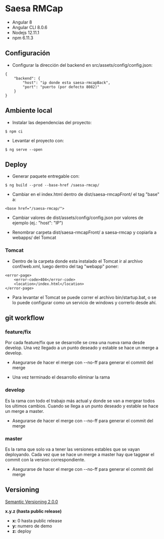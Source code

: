# Saesa RMCap

- Angular 8
- Angular CLI 8.0.6
- Nodejs 12.11.1
- npm 6.11.3

## Configuración

- Configurar la dirección del backend en src/assets/config/config.json:
```
{
    "backend": {
        "host": "ip donde esta saesa-rmcapBack",
        "port": "puerto (por defecto 8082)"
    }
}
```

## Ambiente local

- Instalar las dependencias del proyecto:
```
$ npm ci
```

- Levantar el proyecto con:
```
$ ng serve --open
```

## Deploy

- Generar paquete entregable con:
```
$ ng build --prod --base-href /saesa-rmcap/
```

- Cambiar en el index.html dentro de dist/saesa-rmcapFront/ el tag "base" a:
```
<base href="/saesa-rmcap/">
```

- Cambiar valores de dist/assets/config/config.json por valores de ejemplo 
(ej.: "host": "IP")

- Renombrar carpeta dist/saesa-rmcapFront/ a saesa-rmcap y copiarla a 
webapps/ del Tomcat

### Tomcat

- Dentro de la carpeta donde esta instalado el Tomcat ir al archivo 
conf/web.xml, luego dentro del tag "webapp" poner:
```
<error-page>
    <error-code>404</error-code>
    <location>/index.html</location>
</error-page>
```

- Para levantar el Tomcat se puede correr el archivo bin/startup.bat, 
o se lo puede configurar como un servicio de windows y correrlo desde ahí.

## git workflow

### feature/fix
Por cada feature/fix que se desarrolle se crea una nueva rama desde develop. 
Una vez llegado a un punto deseado y estable se hace un merge a develop.

- Asegurarse de hacer el merge con --no-ff para generar el commit 
  del merge

- Una vez terminado el desarrollo eliminar la rama

### develop
Es la rama con todo el trabajo más actual y donde se van a mergear todos 
los ultimos cambios. Cuando se llega a un punto deseado y estable 
se hace un merge a master.

- Asegurarse de hacer el merge con --no-ff para generar el commit 
del merge

### master
Es la rama que solo va a tener las versiones estables que se vayan 
deployando. Cada vez que se hace un merge a master hay que taggear 
el commit con la version correspondiente.

- Asegurarse de hacer el merge con --no-ff para generar el commit 
del merge

## Versioning

[Semantic Versioning 2.0.0](https://semver.org/)

**x.y.z (hasta public release)**

- **x:** 0 hasta public release
- **y:** numero de demo
- **z:** deploy


